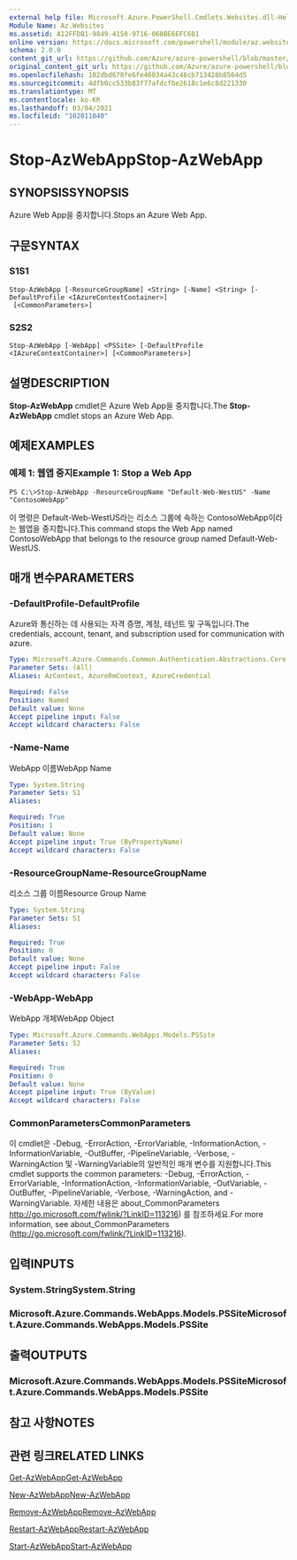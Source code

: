 ```yaml
---
external help file: Microsoft.Azure.PowerShell.Cmdlets.Websites.dll-Help.xml
Module Name: Az.Websites
ms.assetid: A12FFDB1-9849-4150-9716-068BE6EFC681
online version: https://docs.microsoft.com/powershell/module/az.websites/stop-azwebapp
schema: 2.0.0
content_git_url: https://github.com/Azure/azure-powershell/blob/master/src/Websites/Websites/help/Stop-AzWebApp.md
original_content_git_url: https://github.com/Azure/azure-powershell/blob/master/src/Websites/Websites/help/Stop-AzWebApp.md
ms.openlocfilehash: 102dbd678fe6fe46034a43c46cb713428b8564d5
ms.sourcegitcommit: 4dfb0cc533b83f77afdcfbe2618c1e6c8d221330
ms.translationtype: MT
ms.contentlocale: ko-KR
ms.lasthandoff: 03/04/2021
ms.locfileid: "102011040"
---
```

# <span data-ttu-id="4b398-101">Stop-AzWebApp</span><span class="sxs-lookup"><span data-stu-id="4b398-101">Stop-AzWebApp</span></span>

## <span data-ttu-id="4b398-102">SYNOPSIS</span><span class="sxs-lookup"><span data-stu-id="4b398-102">SYNOPSIS</span></span>
<span data-ttu-id="4b398-103">Azure Web App을 중지합니다.</span><span class="sxs-lookup"><span data-stu-id="4b398-103">Stops an Azure Web App.</span></span>

## <span data-ttu-id="4b398-104">구문</span><span class="sxs-lookup"><span data-stu-id="4b398-104">SYNTAX</span></span>

### <span data-ttu-id="4b398-105">S1</span><span class="sxs-lookup"><span data-stu-id="4b398-105">S1</span></span>
```
Stop-AzWebApp [-ResourceGroupName] <String> [-Name] <String> [-DefaultProfile <IAzureContextContainer>]
 [<CommonParameters>]
```

### <span data-ttu-id="4b398-106">S2</span><span class="sxs-lookup"><span data-stu-id="4b398-106">S2</span></span>
```
Stop-AzWebApp [-WebApp] <PSSite> [-DefaultProfile <IAzureContextContainer>] [<CommonParameters>]
```

## <span data-ttu-id="4b398-107">설명</span><span class="sxs-lookup"><span data-stu-id="4b398-107">DESCRIPTION</span></span>
<span data-ttu-id="4b398-108">**Stop-AzWebApp** cmdlet은 Azure Web App을 중지합니다.</span><span class="sxs-lookup"><span data-stu-id="4b398-108">The **Stop-AzWebApp** cmdlet stops an Azure Web App.</span></span>

## <span data-ttu-id="4b398-109">예제</span><span class="sxs-lookup"><span data-stu-id="4b398-109">EXAMPLES</span></span>

### <span data-ttu-id="4b398-110">예제 1: 웹앱 중지</span><span class="sxs-lookup"><span data-stu-id="4b398-110">Example 1: Stop a Web App</span></span>
```
PS C:\>Stop-AzWebApp -ResourceGroupName "Default-Web-WestUS" -Name "ContosoWebApp"
```

<span data-ttu-id="4b398-111">이 명령은 Default-Web-WestUS라는 리소스 그룹에 속하는 ContosoWebApp이라는 웹앱을 중지합니다.</span><span class="sxs-lookup"><span data-stu-id="4b398-111">This command stops the Web App named ContosoWebApp that belongs to the resource group named Default-Web-WestUS.</span></span>

## <span data-ttu-id="4b398-112">매개 변수</span><span class="sxs-lookup"><span data-stu-id="4b398-112">PARAMETERS</span></span>

### <span data-ttu-id="4b398-113">-DefaultProfile</span><span class="sxs-lookup"><span data-stu-id="4b398-113">-DefaultProfile</span></span>
<span data-ttu-id="4b398-114">Azure와 통신하는 데 사용되는 자격 증명, 계정, 테넌트 및 구독입니다.</span><span class="sxs-lookup"><span data-stu-id="4b398-114">The credentials, account, tenant, and subscription used for communication with azure.</span></span>

```yaml
Type: Microsoft.Azure.Commands.Common.Authentication.Abstractions.Core.IAzureContextContainer
Parameter Sets: (All)
Aliases: AzContext, AzureRmContext, AzureCredential

Required: False
Position: Named
Default value: None
Accept pipeline input: False
Accept wildcard characters: False
```

### <span data-ttu-id="4b398-115">-Name</span><span class="sxs-lookup"><span data-stu-id="4b398-115">-Name</span></span>
<span data-ttu-id="4b398-116">WebApp 이름</span><span class="sxs-lookup"><span data-stu-id="4b398-116">WebApp Name</span></span>

```yaml
Type: System.String
Parameter Sets: S1
Aliases:

Required: True
Position: 1
Default value: None
Accept pipeline input: True (ByPropertyName)
Accept wildcard characters: False
```

### <span data-ttu-id="4b398-117">-ResourceGroupName</span><span class="sxs-lookup"><span data-stu-id="4b398-117">-ResourceGroupName</span></span>
<span data-ttu-id="4b398-118">리소스 그룹 이름</span><span class="sxs-lookup"><span data-stu-id="4b398-118">Resource Group Name</span></span>

```yaml
Type: System.String
Parameter Sets: S1
Aliases:

Required: True
Position: 0
Default value: None
Accept pipeline input: False
Accept wildcard characters: False
```

### <span data-ttu-id="4b398-119">-WebApp</span><span class="sxs-lookup"><span data-stu-id="4b398-119">-WebApp</span></span>
<span data-ttu-id="4b398-120">WebApp 개체</span><span class="sxs-lookup"><span data-stu-id="4b398-120">WebApp Object</span></span>

```yaml
Type: Microsoft.Azure.Commands.WebApps.Models.PSSite
Parameter Sets: S2
Aliases:

Required: True
Position: 0
Default value: None
Accept pipeline input: True (ByValue)
Accept wildcard characters: False
```

### <span data-ttu-id="4b398-121">CommonParameters</span><span class="sxs-lookup"><span data-stu-id="4b398-121">CommonParameters</span></span>
<span data-ttu-id="4b398-122">이 cmdlet은 -Debug, -ErrorAction, -ErrorVariable, -InformationAction, -InformationVariable, -OutBuffer, -PipelineVariable, -Verbose, -WarningAction 및 -WarningVariable의 일반적인 매개 변수를 지원합니다.</span><span class="sxs-lookup"><span data-stu-id="4b398-122">This cmdlet supports the common parameters: -Debug, -ErrorAction, -ErrorVariable, -InformationAction, -InformationVariable, -OutVariable, -OutBuffer, -PipelineVariable, -Verbose, -WarningAction, and -WarningVariable.</span></span> <span data-ttu-id="4b398-123">자세한 내용은 about_CommonParameters http://go.microsoft.com/fwlink/?LinkID=113216) 를 참조하세요.</span><span class="sxs-lookup"><span data-stu-id="4b398-123">For more information, see about_CommonParameters (http://go.microsoft.com/fwlink/?LinkID=113216).</span></span>

## <span data-ttu-id="4b398-124">입력</span><span class="sxs-lookup"><span data-stu-id="4b398-124">INPUTS</span></span>

### <span data-ttu-id="4b398-125">System.String</span><span class="sxs-lookup"><span data-stu-id="4b398-125">System.String</span></span>

### <span data-ttu-id="4b398-126">Microsoft.Azure.Commands.WebApps.Models.PSSite</span><span class="sxs-lookup"><span data-stu-id="4b398-126">Microsoft.Azure.Commands.WebApps.Models.PSSite</span></span>

## <span data-ttu-id="4b398-127">출력</span><span class="sxs-lookup"><span data-stu-id="4b398-127">OUTPUTS</span></span>

### <span data-ttu-id="4b398-128">Microsoft.Azure.Commands.WebApps.Models.PSSite</span><span class="sxs-lookup"><span data-stu-id="4b398-128">Microsoft.Azure.Commands.WebApps.Models.PSSite</span></span>

## <span data-ttu-id="4b398-129">참고 사항</span><span class="sxs-lookup"><span data-stu-id="4b398-129">NOTES</span></span>

## <span data-ttu-id="4b398-130">관련 링크</span><span class="sxs-lookup"><span data-stu-id="4b398-130">RELATED LINKS</span></span>

[<span data-ttu-id="4b398-131">Get-AzWebApp</span><span class="sxs-lookup"><span data-stu-id="4b398-131">Get-AzWebApp</span></span>](./Get-AzWebApp.md)

[<span data-ttu-id="4b398-132">New-AzWebApp</span><span class="sxs-lookup"><span data-stu-id="4b398-132">New-AzWebApp</span></span>](./New-AzWebApp.md)

[<span data-ttu-id="4b398-133">Remove-AzWebApp</span><span class="sxs-lookup"><span data-stu-id="4b398-133">Remove-AzWebApp</span></span>](./Remove-AzWebApp.md)

[<span data-ttu-id="4b398-134">Restart-AzWebApp</span><span class="sxs-lookup"><span data-stu-id="4b398-134">Restart-AzWebApp</span></span>](./Restart-AzWebApp.md)

[<span data-ttu-id="4b398-135">Start-AzWebApp</span><span class="sxs-lookup"><span data-stu-id="4b398-135">Start-AzWebApp</span></span>](./Start-AzWebApp.md)


